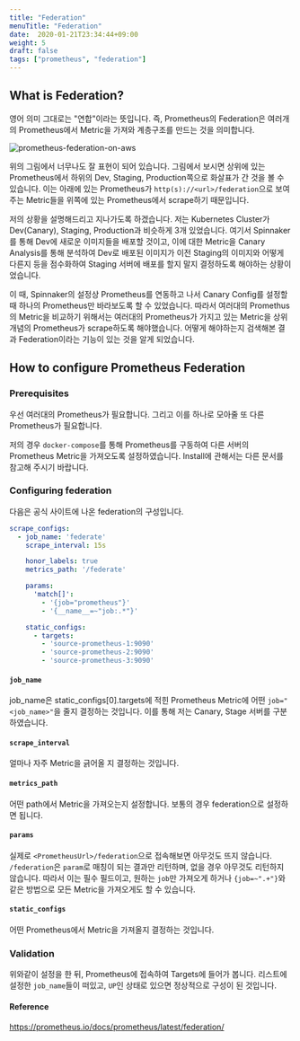 ```yaml
---
title: "Federation"
menuTitle: "Federation"
date:  2020-01-21T23:34:44+09:00
weight: 5
draft: false
tags: ["prometheus", "federation"]
---
```


## What is Federation?

영어 의미 그대로는 "연합"이라는 뜻입니다.
즉, Prometheus의 Federation은 여러개의 Prometheus에서 Metric을 가져와
계층구조를 만드는 것을 의미합니다.

![prometheus-federation-on-aws](/images/Prometheus/prometheus-federation-on-aws.png?width=70pc)

위의 그림에서 너무나도 잘 표현이 되어 있습니다.
그림에서 보시면 상위에 있는 Prometheus에서 하위의 Dev, Staging, Production쪽으로 화살표가 간 것을 볼 수 있습니다.
이는 아래에 있는 Prometheus가 `http(s)://<url>/federation`으로 보여주는 Metric들을
위쪽에 있는 Prometheus에서 scrape하기 때문입니다.

저의 상황을 설명해드리고 지나가도록 하겠습니다.
저는 Kubernetes Cluster가 Dev(Canary), Staging, Production과 비슷하게 3개 있었습니다.
여기서 Spinnaker를 통해 Dev에 새로운 이미지들을 배포할 것이고,
이에 대한 Metric을 Canary Analysis를 통해 분석하여 Dev로 배포된 이미지가 
이전 Staging의 이미지와 어떻게 다른지 등을 점수화하여 Staging 서버에 배포를 할지 말지 결정하도록 해야하는 상황이었습니다.

이 때, Spinnaker의 설정상 Prometheus를 연동하고 나서 Canary Config를 설정할 때 하나의 Prometheus만 바라보도록 할 수 있었습니다.
따라서 여러대의 Promethus의 Metric을 비교하기 위해서는 여러대의 Prometheus가 가지고 있는 Metric을 상위개념의 Prometheus가 scrape하도록 해야했습니다.
어떻게 해야하는지 검색해본 결과 Federation이라는 기능이 있는 것을 알게 되었습니다.


## How to configure Prometheus Federation

### Prerequisites

우선 여러대의 Prometheus가 필요합니다.
그리고 이를 하나로 모아줄 또 다른 Prometheus가 필요합니다.

저의 경우 `docker-compose`를 통해 Prometheus를 구동하여 다른 서버의 Prometheus Metric을 가져오도록 설정하였습니다.
Install에 관해서는 다른 문서를 참고해 주시기 바랍니다.

### Configuring federation

다음은 공식 사이트에 나온 federation의 구성입니다.

```yaml
scrape_configs:
  - job_name: 'federate'
    scrape_interval: 15s

    honor_labels: true
    metrics_path: '/federate'

    params:
      'match[]':
        - '{job="prometheus"}'
        - '{__name__=~"job:.*"}'

    static_configs:
      - targets:
        - 'source-prometheus-1:9090'
        - 'source-prometheus-2:9090'
        - 'source-prometheus-3:9090'
```

#### `job_name`

job_name은 static_configs[0].targets에 적힌 Prometheus Metric에 어떤 `job="<job_name>"`을 줄지 결정하는 것입니다.
이를 통해 저는 Canary, Stage 서버를 구분하였습니다.

#### `scrape_interval`

얼마나 자주 Metric을 긁어올 지 결정하는 것입니다.

#### `metrics_path`

어떤 path에서 Metric을 가져오는지 설정합니다.
보통의 경우 federation으로 설정하면 됩니다.

#### `params`

실제로 `<PrometheusUrl>/federation`으로 접속해보면 아무것도 뜨지 않습니다.
`/federation`은 `param`로 매칭이 되는 결과만 리턴하며, 없을 경우 아무것도 리턴하지 않습니다.
따라서 이는 필수 필드이고, 원하는 `job`만 가져오게 하거나 `{job=~".+"}`와 같은 방법으로 모든 Metric을 가져오게도 할 수 있습니다.

#### `static_configs`

어떤 Prometheus에서 Metric을 가져올지 결정하는 것입니다.

### Validation

위와같이 설정을 한 뒤, Prometheus에 접속하여 Targets에 들어가 봅니다.
리스트에 설정한 `job_name`들이 떠있고, `UP`인 상태로 있으면 정상적으로 구성이 된 것입니다.

#### Reference
https://prometheus.io/docs/prometheus/latest/federation/